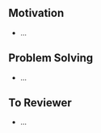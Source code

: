 <!-- (title: "[Type] Title close #IssueNumber") -->

## Motivation

<!-- 작성 배경 -->

- ...

## Problem Solving

<!-- 해결 방법 -->

- ...

## To Reviewer

<!-- 리뷰어에게 말하고 싶은 것, 유의 깊게 봐주었으면 하는 것, 의문점 등 -->

- ...